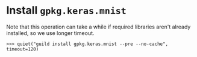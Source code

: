 # Install `gpkg.keras.mnist`

Note that this operation can take a while if required libraries aren't
already installed, so we use longer timeout.

    >>> quiet("guild install gpkg.keras.mnist --pre --no-cache", timeout=120)
